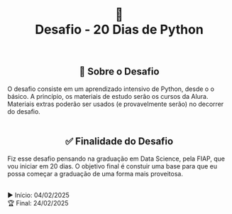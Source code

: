 <h1 align="center">
  🐍<br>Desafio - 20 Dias de Python
</h1>

<br>

<h2 align="center">📍 Sobre o Desafio</h2>

O desafio consiste em um aprendizado intensivo de Python, desde o o básico. A princípio, os materiais de estudo serão os cursos da Alura. Materiais extras poderão ser usados (e provavelmente serão) no decorrer do desafio.
<br><br>

<h2 align="center">✅ Finalidade do Desafio</h2>

Fiz esse desafio pensando na graduação em Data Science, pela FIAP, que vou iniciar em 20 dias. O objetivo final é constuir uma base para que eu possa começar a graduação de uma forma mais proveitosa.
<br><br>

▶️​ Início: 04/02/2025 <br>
🏆​ Final: 24/02/2025
